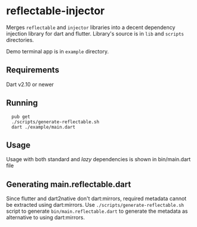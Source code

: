 # reflectable-injector

Merges `reflectable` and `injector` libraries into a decent dependency injection library for dart and flutter.
Library's source is in `lib` and `scripts` directories.

Demo terminal app is in `example` directory.

## Requirements
Dart v2.10 or newer

## Running
```shell script
  pub get
  ./scripts/generate-reflectable.sh
  dart ./example/main.dart
```

## Usage
Usage with both standard and *lazy* dependencies is shown in bin/main.dart file

## Generating main.reflectable.dart
Since flutter and dart2native don't dart:mirrors, required metadata cannot be extracted using dart:mirrors.
Use `./scripts/generate-reflectable.sh` script to generate `bin/main.reflectable.dart` to generate the metadata as
alternative to using dart:mirrors.
